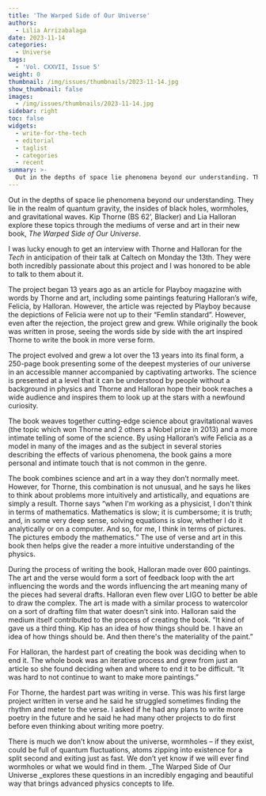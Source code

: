 ```yaml
---
title: 'The Warped Side of Our Universe'
authors:
  - Lilia Arrizabalaga
date: 2023-11-14
categories:
  - Universe
tags:
  - 'Vol. CXXVII, Issue 5'
weight: 0
thumbnail: /img/issues/thumbnails/2023-11-14.jpg
show_thumbnail: false
images:
  - /img/issues/thumbnails/2023-11-14.jpg
sidebar: right
toc: false
widgets:
  - write-for-the-tech
  - editorial
  - taglist
  - categories
  - recent
summary: >-
  Out in the depths of space lie phenomena beyond our understanding. They lie in the realm of quantum gravity, the insides of black holes, wormholes, and gravitational waves. Kip Thorne (BS 62’, Blacker) and Lia Halloran explore these topics through the mediums of verse and art in their new book, _The Warped Side of Our Universe_.
---
```

Out in the depths of space lie phenomena beyond our understanding. They lie in the realm of quantum gravity, the insides of black holes, wormholes, and gravitational waves. Kip Thorne (BS 62’, Blacker) and Lia Halloran explore these topics through the mediums of verse and art in their new book, _The Warped Side of Our Universe_.

I was lucky enough to get an interview with Thorne and Halloran for the _Tech_ in anticipation of their talk at Caltech on Monday the 13th. They were both incredibly passionate about this project and I was honored to be able to talk to them about it.

 

The project began 13 years ago as an article for Playboy magazine with words by Thorne and art, including some paintings featuring Halloran’s wife, Felicia, by Halloran. However, the article was rejected by Playboy because the depictions of Felicia were not up to their “Femlin standard”. However, even after the rejection, the project grew and grew. While originally the book was written in prose, seeing the words side by side with the art inspired Thorne to write the book in more verse form.

 

The project evolved and grew a lot over the 13 years into its final form, a 250-page book presenting some of the deepest mysteries of our universe in an accessible manner accompanied by captivating artworks. The science is presented at a level that it can be understood by people without a background in physics and Thorne and Halloran hope their book reaches a wide audience and inspires them to look up at the stars with a newfound curiosity.

 

The book weaves together cutting-edge science about gravitational waves (the topic which won Thorne and 2 others a Nobel prize in 2013) and a more intimate telling of some of the science. By using Halloran’s wife Felicia as a model in many of the images and as the subject in several stories describing the effects of various phenomena, the book gains a more personal and intimate touch that is not common in the genre.

 

The book combines science and art in a way they don’t normally meet. However, for Thorne, this combination is not unusual, and he says he likes to think about problems more intuitively and artistically, and equations are simply a result. Thorne says “when I'm working as a physicist, I don't think in terms of mathematics. Mathematics is slow; it is cumbersome; it is truth; and, in some very deep sense, solving equations is slow, whether I do it analytically or on a computer. And so, for me, I think in terms of pictures. The pictures embody the mathematics.” The use of verse and art in this book then helps give the reader a more intuitive understanding of the physics.

 

During the process of writing the book, Halloran made over 600 paintings. The art and the verse would form a sort of feedback loop with the art influencing the words and the words influencing the art meaning many of the pieces had several drafts. Halloran even flew over LIGO to better be able to draw the complex. The art is made with a similar process to watercolor on a sort of drafting film that water doesn’t sink into. Halloran said the medium itself contributed to the process of creating the book. “It kind of gave us a third thing. Kip has an idea of how things should be. I have an idea of how things should be. And then there's the materiality of the paint.”

 

For Halloran, the hardest part of creating the book was deciding when to end it. The whole book was an iterative process and grew from just an article so she found deciding when and where to end it to be difficult. “It was hard to not continue to want to make more paintings.” 

For Thorne, the hardest part was writing in verse. This was his first large project written in verse and he said he struggled sometimes finding the rhythm and meter to the verse. I asked if he had any plans to write more poetry in the future and he said he had many other projects to do first before even thinking about writing more poetry.

There is much we don’t know about the universe, wormholes – if they exist, could be full of quantum fluctuations, atoms zipping into existence for a split second and exiting just as fast. We don’t yet know if we will ever find wormholes or what we would find in them. _The Warped Side of Our Universe _explores these questions in an incredibly engaging and beautiful way that brings advanced physics concepts to life.

